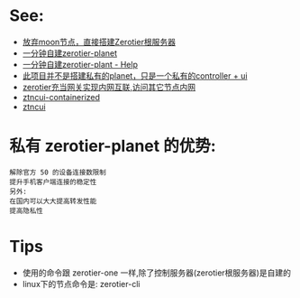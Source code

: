 # See:
- [放弃moon节点，直接搭建Zerotier根服务器 ](https://post.smzdm.com/p/apxkx2m7/)
- [一分钟自建zerotier-planet](https://github.com/Jonnyan404/zerotier-planet)
- [一分钟自建zerotier-plant - Help](https://www.mrdoc.fun/doc/443/)
- [此项目并不是搭建私有的planet，只是一个私有的controller + ui](https://github.com/Jonnyan404/zerotier-planet/issues/11)
- [zerotier充当网关实现内网互联,访问其它节点内网](https://www.mrdoc.fun/doc/138/)
- [ztncui-containerized](https://github.com/key-networks/ztncui-containerized)
- [ztncui](https://key-networks.com/ztncui/)

# 私有 zerotier-planet 的优势:

    解除官方 50 的设备连接数限制
    提升手机客户端连接的稳定性
    另外:
    在国内可以大大提高转发性能
    提高隐私性
# Tips
 - 使用的命令跟 zerotier-one 一样,除了控制服务器(zerotier根服务器)是自建的
 - linux下的节点命令是: zerotier-cli
